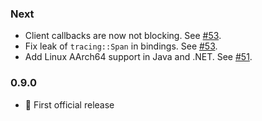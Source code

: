 ### Next ###
* Client callbacks are now not blocking.
  See [#53](https://github.com/stepfunc/rodbus/pull/53).
* Fix leak of `tracing::Span` in bindings.
  See [#53](https://github.com/stepfunc/rodbus/pull/53).
* Add Linux AArch64 support in Java and .NET.
  See [#51](https://github.com/stepfunc/rodbus/pull/51).

### 0.9.0 ###
* :tada: First official release
